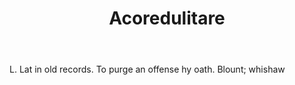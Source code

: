 ---
title: Acoredulitare
letter: A
permalink: "/definitions/bld-acoredulitare.html"
body: L. Lat in old records. To purge an offense hy oath. Blount; whishaw
published_at: '2018-07-07'
source: Black's Law Dictionary 2nd Ed (1910)
layout: post
---
